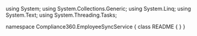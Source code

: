 ﻿using System;
using System.Collections.Generic;
using System.Linq;
using System.Text;
using System.Threading.Tasks;

namespace Compliance360.EmployeeSyncService
{
    class README
    {
    }
}
